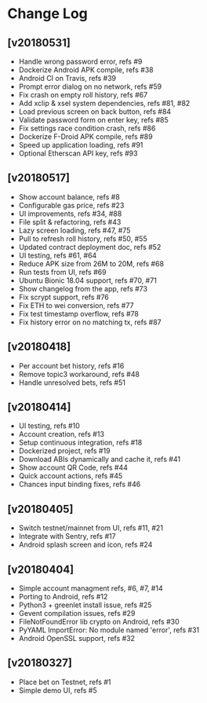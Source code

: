 # Change Log

## [v20180531]

  - Handle wrong password error, refs #9
  - Dockerize Android APK compile, refs #38
  - Android CI on Travis, refs #39
  - Prompt error dialog on no network, refs #59
  - Fix crash on empty roll history, refs #67
  - Add xclip & xsel system dependencies, refs #81, #82
  - Load previous screen on back button, refs #84
  - Validate password form on enter key, refs #85
  - Fix settings race condition crash, refs #86
  - Dockerize F-Droid APK compile, refs #89
  - Speed up application loading, refs #91
  - Optional Etherscan API key, refs #93

## [v20180517]

  - Show account balance, refs #8
  - Configurable gas price, refs #23
  - UI improvements, refs #34, #88
  - File split & refactoring, refs #43
  - Lazy screen loading, refs #47, #75
  - Pull to refresh roll history, refs #50, #55
  - Updated contract deployment doc, refs #52
  - UI testing, refs #61, #64
  - Reduce APK size from 26M to 20M, refs #68
  - Run tests from UI, refs #69
  - Ubuntu Bionic 18.04 support, refs #70, #71
  - Show changelog from the app, refs #73
  - Fix scrypt support, refs #76
  - Fix ETH to wei conversion, refs #77
  - Fix test timestamp overflow, refs #78
  - Fix history error on no matching tx, refs #87


## [v20180418]

  - Per account bet history, refs #16
  - Remove topic3 workaround, refs #48
  - Handle unresolved bets, refs #51


## [v20180414]

  - UI testing, refs #10
  - Account creation, refs #13
  - Setup continuous integration, refs #18
  - Dockerized project, refs #19
  - Download ABIs dynamically and cache it, refs #41
  - Show account QR Code, refs #44
  - Quick account actions, refs #45
  - Chances input binding fixes, refs #46


## [v20180405]

  - Switch testnet/mainnet from UI, refs #11, #21
  - Integrate with Sentry, refs #17
  - Android splash screen and icon, refs #24


## [v20180404]

  - Simple account managment refs, #6, #7, #14
  - Porting to Android, refs #12
  - Python3 + greenlet install issue, refs #25
  - Gevent compilation issues, refs #29
  - FileNotFoundError lib crypto on Android, refs #30
  - PyYAML ImportError: No module named 'error', refs #31
  - Android OpenSSL support, refs #32


## [v20180327]

  - Place bet on Testnet, refs #1
  - Simple demo UI, refs #5
